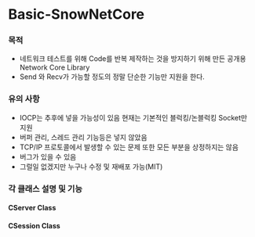 # Basic-SnowNetCore

### 목적
- 네트워크 테스트를 위해 Code를 반복 제작하는 것을 방지하기 위해 만든 공개용 Network Core Library
- Send 와 Recv가 가능할 정도의 정말 단순한 기능만 지원을 한다.

### 유의 사항
- IOCP는 추후에 넣을 가능성이 있음 현재는 기본적인 블럭킹/논블럭킹 Socket만 지원
- 버퍼 관리, 스레드 관리 기능등은 넣지 않았음
- TCP/IP 프로토콜에서 발생할 수 있는 문제 또한 모든 부분을 상정하지는 않음
- 버그가 있을 수 있음
- 그럴일 없겠지만 누구나 수정 및 재배포 가능(MIT)

### 각 클래스 설명 및 기능

#### CServer Class

#### CSession Class




